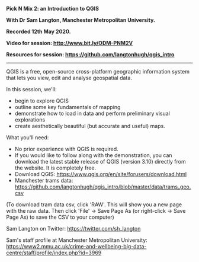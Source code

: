 **Pick N Mix 2: an Introduction to QGIS**

**With Dr Sam Langton, Manchester Metropolitan University.**

**Recorded 12th May 2020.**

**Video for session: http://www.bit.ly/ODM-PNM2V**

**Resources for session: https://github.com/langtonhugh/qgis_intro**

----

QGIS is a free, open-source cross-platform geographic information system that lets you view, edit and analyse geospatial data.

In this session, we'll:
- begin to explore QGIS
- outline some key fundamentals of mapping
- demonstrate how to load in data and perform preliminary visual explorations
- create aesthetically beautiful (but accurate and useful) maps.

What you'll need:
- No prior experience with QGIS is required.
- If you would like to follow along with the demonstration, you can download the latest stable release of QGIS (version 3.10) directly from the website. It is completely free.
- Download QGIS: https://www.qgis.org/en/site/forusers/download.html
- Manchester trams data: https://github.com/langtonhugh/qgis_intro/blob/master/data/trams_geo.csv 

(To download tram data csv, click 'RAW'. This will show you a new page with the raw data. Then click 'File' -> Save Page As (or right-click -> Save Page As) to save the CSV to your computer)

Sam Langton on Twitter: https://twitter.com/sh_langton

Sam's staff profile at Manchester Metropolitan University: https://www2.mmu.ac.uk/crime-and-wellbeing-big-data-centre/staff/profile/index.php?id=3969


